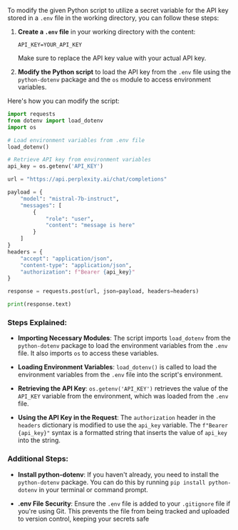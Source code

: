 To modify the given Python script to utilize a secret variable for the API key stored in a `.env` file in the working directory, you can follow these steps:

1. **Create a `.env` file** in your working directory with the content:
   ```
   API_KEY=YOUR_API_KEY
   ```
   Make sure to replace the API key value with your actual API key.

2. **Modify the Python script** to load the API key from the `.env` file using the `python-dotenv` package and the `os` module to access environment variables.

Here's how you can modify the script:

```python
import requests
from dotenv import load_dotenv
import os

# Load environment variables from .env file
load_dotenv()

# Retrieve API key from environment variables
api_key = os.getenv('API_KEY')

url = "https://api.perplexity.ai/chat/completions"

payload = {
    "model": "mistral-7b-instruct",
    "messages": [
        {
            "role": "user",
            "content": "message is here"
        }
    ]
}
headers = {
    "accept": "application/json",
    "content-type": "application/json",
    "authorization": f"Bearer {api_key}"
}

response = requests.post(url, json=payload, headers=headers)

print(response.text)
```

### Steps Explained:

- **Importing Necessary Modules**: The script imports `load_dotenv` from the `python-dotenv` package to load the environment variables from the `.env` file. It also imports `os` to access these variables.

- **Loading Environment Variables**: `load_dotenv()` is called to load the environment variables from the `.env` file into the script's environment.

- **Retrieving the API Key**: `os.getenv('API_KEY')` retrieves the value of the `API_KEY` variable from the environment, which was loaded from the `.env` file.

- **Using the API Key in the Request**: The `authorization` header in the `headers` dictionary is modified to use the `api_key` variable. The `f"Bearer {api_key}"` syntax is a formatted string that inserts the value of `api_key` into the string.

### Additional Steps:

- **Install python-dotenv**: If you haven't already, you need to install the `python-dotenv` package. You can do this by running `pip install python-dotenv` in your terminal or command prompt.

- **.env File Security**: Ensure the `.env` file is added to your `.gitignore` file if you're using Git. This prevents the file from being tracked and uploaded to version control, keeping your secrets safe
